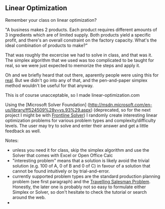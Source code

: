 Linear Optimization
-------------------

Remember your class on linear optimization? 

"A business makes 2 products. Each product requires different amounts of 3 ingredients which are of limited supply. Both products yield a specific profit, and there's an overall constraint on the factory capacity. What's the ideal combination of products to make?"

That was roughly the excercise we had to solve in class, and that was it. The simplex algorithm that we used was too complicated to be taught for real, so we were just expected to memorize the steps and apply it.

Oh and we briefly heard that out there, aparently people were using this for  [real](https://en.wikipedia.org/wiki/Operations_research#Problems_addressed). But we didn't go into any of that, and the pen-and-paper simplex method wouldn't be useful for that anyway.

This is of course unacceptable, so I made linear-optimization.com

Using the [Microsoft Solver Foundation] (http://msdn.microsoft.com/en-us/library/ff524509%28v=vs.93%29.aspx) (deprecated, so for the next project I might be with [Frontline Solver](http://www.solver.com/)) I randomly create interesting linear optimization problems for various problem types and complexity/difficulty levels. The user may try to solve and enter their answer and get a little feedback as well.

Notes: 
- unless you need it for class, skip the simplex algorithm and use the Solver that comes with Excel or Open Office Calc
- "interesting problem" means that a solution is likely avoid the trivial solution (e.g. 100 of A, 0 of B and 0 of C) in favour of a solution that cannot be found intuitively or by trial-and-error.
- currently supported problem types are the standard production planning problem (see first paragraph) and the [Travelling Salesman Problem](https://en.wikipedia.org/wiki/Travelling_salesman_problem). Honestly, the later one is probably not so easy to formulate either Simplex or Solver, so don't hesitate to check the tutorial or search around the web.
- 


 
